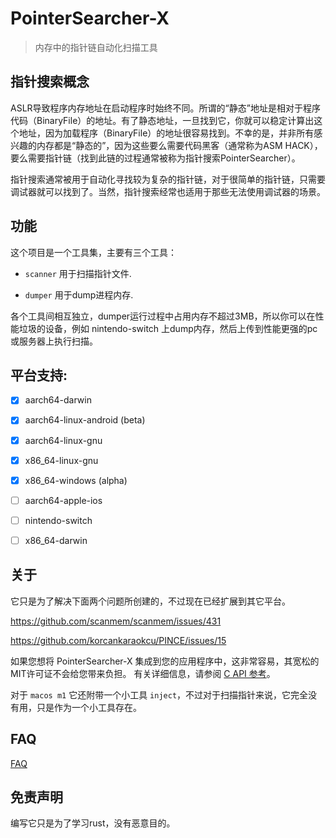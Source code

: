 # PointerSearcher-X

> 内存中的指针链自动化扫描工具

## 指针搜索概念

ASLR导致程序内存地址在启动程序时始终不同。所谓的“静态”地址是相对于程序代码（BinaryFile）的地址。有了静态地址，一旦找到它，你就可以稳定计算出这个地址，因为加载程序（BinaryFile）的地址很容易找到。不幸的是，并非所有感兴趣的内存都是“静态的”，因为这些要么需要代码黑客（通常称为ASM HACK），要么需要指针链（找到此链的过程通常被称为指针搜索PointerSearcher）。

指针搜索通常被用于自动化寻找较为复杂的指针链，对于很简单的指针链，只需要调试器就可以找到了。当然，指针搜索经常也适用于那些无法使用调试器的场景。

## 功能

这个项目是一个工具集，主要有三个工具：

- `scanner` 用于扫描指针文件.

- `dumper` 用于dump进程内存.

各个工具间相互独立，dumper运行过程中占用内存不超过3MB，所以你可以在性能垃圾的设备，例如 nintendo-switch 上dump内存，然后上传到性能更强的pc或服务器上执行扫描。

## 平台支持:

- [x] aarch64-darwin

- [x] aarch64-linux-android (beta)

- [x] aarch64-linux-gnu

- [x] x86_64-linux-gnu

- [x] x86_64-windows (alpha)

- [ ] aarch64-apple-ios

- [ ] nintendo-switch

- [ ] x86_64-darwin

## 关于

它只是为了解决下面两个问题所创建的，不过现在已经扩展到其它平台。

https://github.com/scanmem/scanmem/issues/431

https://github.com/korcankaraokcu/PINCE/issues/15

如果您想将 PointerSearcher-X 集成到您的应用程序中，这非常容易，其宽松的MIT许可证不会给您带来负担。 有关详细信息，请参阅 [C API 参考](https://github.com/kekeimiku/PointerSearcher-X/blob/main/ffi/ptrsx.h)。

对于 `macos m1` 它还附带一个小工具 `inject`，不过对于扫描指针来说，它完全没有用，只是作为一个小工具存在。

## FAQ

[FAQ](./faq-zh.md)

## 免责声明

编写它只是为了学习rust，没有恶意目的。
